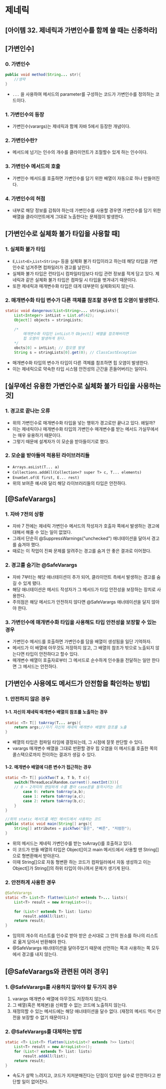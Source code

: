 # 제네릭

## [아이템 32. 제네릭과 가변인수를 함께 쓸 때는 신중하라]


## [가변인수]
### 0. 가변인수
~~~java
public void method(String... str){
	//생략
}
~~~
- `...` 을 사용하여 메서드의 parameter를 구성하는 코드가 가변인수를 정의하는 코드이다.

### 1. 가변인수의 등장
- 가변인수(varargs)는 제네릭과 함께 자바 5에서 등장한 개념이다.

### 2. 가변인수란?
- 메서드에 넘기는 인수의 개수를 클라이언트가 조절할수 있게 하는 인수이다.

### 3. 가변인수 메서드의 호출
- 가변인수 메서드를 호출하면 가변인수를 담기 위한 배열이 자동으로 하나 만들어진다.

### 4. 가변인수의 허점
- 내부로 해당 정보를 감춰야 하는데 가변인수를 사용할 경우엔 가변인수를 담기 위한 배열을 클라이언트에게 그대로 노출한다는 문제점이 발생한다.

## [가변인수로 실체화 불가 타입을 사용할 때]
### 1. 실체화 불가 타입
- `E`,`List<E>`,`List<String>` 등을 실체화 불가 타입이라고 하는데 해당 타입을 가변 인수로 넘겨주면 컴파일러가 경고를 날린다.
- 실체화 불가 타입은 런타임시 컴파일타임보다 타입 관련 정보를 적게 담고 있다. 제네릭과 같은 실체화 불가 타입은 컴파일 시 타입을 벗겨내기 때문이다.
- 또한 제네릭과 매개변수화 타입은 대게 대부분이 실체화되지 않는다. 

### 2. 매개변수화 타입 변수가 다른 객체를 참조할 경우엔 힙 오염이 발생한다.
~~~java
static void dangerous(List<String>... stringLists){
	List<Integer> intList = List.of(42);
	Object[] objects = stringLists;
    
    /*
    	매개변수화 타입인 intList가 Object[] 배열을 참조해버리면
        힙 오염이 발생하게 된다.
    */
    obcts[0] = intList; // 힙오염 발생
    String s = stringLists[0].get(0); // ClassCastException
~~~
- 매개변수화 타입의 변수가 타입이 다른 객체를 참조하면 힙 오염이 발생한다.
- 이는 제네릭으로 약속한 타입 시스템 안전성의 근간을 흔들어버리는 일이다.

## [실무에선 유용한 가변인수로 실체화 불가 타입을 사용하는 것]

### 1. 경고로 끝나는 오류
- 위의 가변인수로 매개변수화 타입을 넣는 행위가 경고로만 끝나고 있다. 왜일까? 
- 이는 제네릭이나 매개변수화 타입의 가변인수 매개변수를 받는 메서드 가실무에서는 매우 유용하기 때문이다.
- 그렇기 때문에 설계자가 이 모순을 받아들이기로 했다.

### 2. 모순을 받아들여 적용된 라이브러리들
- `Arrays.asList(T... a)`
- `Collections.addAll(Collection<? super T> c, T... elements)`
- `EnumSet.of(E first, E... rest)`
- 위의 보여준 예시와 달리 해당 라이브러리들의 타입은 안전하다.

## [@SafeVarargs]
### 1. 자바 7전의 상황
- 자바 7 전에는 제네릭 가변인수 메서드의 작성자가 호출자 쪽에서 발생하는 경고에 대해서 해줄 수 있는 일이 없었다.
- 그래서 단순히 @SuppressWarnings("unchecked") 애너테이션을 달아서 경고를 숨겨야 했다. 
- 때로는 이 작업이 진짜 문제를 알려주는 경고를 숨겨 안 좋은 결과로 이어졌다.

### 2. 경고를 숨기는 @SafeVarargs
- 자바 7부터는 해당 애너테이션이 추가 되어, 클라이언트 측에서 발생하는 경고를 숨길 수 있게 됐다.
- 해당 애너테이션은 메서드 작성자가 그 메서드가 타입 안전성을 보장하는 장치로 사용한다.
- 주의점은 해당 메서드가 안전하지 않다면 @SafeVarargs 애너테이션을 달지 않아야 한다.

### 3. 가변인수에 매개변수화 타입을 사용해도 타입 안전성을 보장할 수 있는 경우
- 가변인수 메서드를 호출하면 가변인수를 담을 배열이 생성됨을 일단 기억하자.
- 메서드가 이 배열에 아무것도 저장하지 않고, 그 배열의 참조가 밖으로 노출되지 않는다면 타입이 안전하다고 할수 있다.
- 매개변수 배열이 호출자로부터 그 메서드로 순수하게 인수들을 전달하는 일만 한다면 그 메서드는 안전하다.
 
## [가변인수 사용에도 메서드가 안전함을 확인하는 방법]
### 1. 안전하지 않은 경우
#### 1-1. 자신의 제네릭 매개변수 배열의 참조를 노출하는 경우
```java
static <T> T[] toArray(T... args){
	return args;//자기 자신의 제네릭 매개변수 배열의 참조를 노출
}
```
- 배열의 타입은 컴파일 타임에 결정되는데, 그 시점에 잘못 판단할 수 있다.
- varargs 매개변수 배열을 그대로 반환할 경우 힙 오염을 이 메서드를 호출한 쪽의 콜스택으로까지 전이하는 결과가 생길 수 있다.

#### 1-2. 매개변수 배열에 다른 변수가 접근하는 경우
```java
static <T> T[] pickTwo(T a, T b, T c){
	switch(ThreadLocalRandom.current().nextInt(3)){
    // 0 ~ 2까지의 랜덤하게 수를 뽑아 case문을 동작시키는 코드
    	case 0: return toArray(a,b);
        case 1: return toArray(a,c);
        case 2: return toArray(b,c);
    }
}
```

~~~java
//위의 static 메서드를 메인 메서드에서 사용하는 코드
public static void main(String[] args){
	String[] attributes = pickTwo("좋은", "빠른", "저렴한");
}
~~~
- 위의 메서드는 제네릭 가변인수를 받는 toArray()를 호출하고 있다.
- 이 코드가 만들 배열의 타입은 Object[]이고 main 메서드에서 사용할 땐 String[]으로 형변환해서 받아온다. 
- 이때 String[]으로 자동 형변환 하는 코드가 컴파일러에서 자동 생성하고 이는 Object[]가 String[]의 하위 타입이 아니여서 문제가 생기게 된다. 

### 2. 안전하게 사용한 경우
```java
@SafeVarargs
static <T> List<T> flatten(List<? extends T>... lists){
	List<T> result = new ArrayList<>();
    
    for (List<? extends T> list: lists)
    	result.addAll(list);
    return result;
}
```
- 임의의 개수의 리스트를 인수로 받아 받은 순서대로 그 안의 원소를 하나의 리스트로 옮겨 담아서 반환해야 한다.
- @SafeVarargs 애너테이션을 달아주었기 때문에 선언하는 쪽과 사용하는 쪽 모두에서 경고를 내지 않는다. 

## [@SafeVarargs와 관련된 여러 경우]
### 1. @SafeVarargs를 사용하지 않아야 할 두가지 경우
1. varargs 매개변수 배열에 아무것도 저장하지 않는다.
2. 그 배열(혹은 복제본)을 신뢰할 수 없는 코드에 노출하지 않는다.
3. 재정의할 수 있는 메서드에는 해당 애너테이션을 달수 없다. (재정의 메서드 역시 안전을 보장할 수 없기 때문이다.)

### 2. @SafeVarargs를 대체하는 방법
```java
static <T> List<T> flatten(List<List<? extends ?>> lists){
	List<T> result = new ArrayList<>();
    for (List<? extends T> list: lists)
    	result.addAll(list);
    return result;
}
```
- 속도가 살짝 느려지고, 코드가 지저분해진다는 단점이 있지만 실수로 안전하다고 판단할 일이 없어진다.


